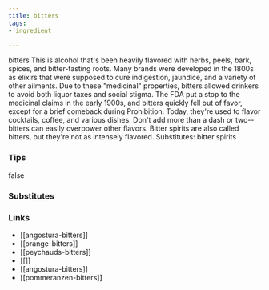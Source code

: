 ```yaml
---
title: bitters
tags:
- ingredient

---
```

bitters This is alcohol that's been heavily flavored with herbs, peels, bark, spices, and bitter-tasting roots. Many brands were developed in the 1800s as elixirs that were supposed to cure indigestion, jaundice, and a variety of other ailments. Due to these "medicinal" properties, bitters allowed drinkers to avoid both liquor taxes and social stigma. The FDA put a stop to the medicinal claims in the early 1900s, and bitters quickly fell out of favor, except for a brief comeback during Prohibition. Today, they're used to flavor cocktails, coffee, and various dishes. Don't add more than a dash or two--bitters can easily overpower other flavors. Bitter spirits are also called bitters, but they're not as intensely flavored. Substitutes: bitter spirits

### Tips
false

### Substitutes


### Links

* [[angostura-bitters]]
* [[orange-bitters]]
* [[peychauds-bitters]]
* [[]]
* [[angostura-bitters]]
* [[pommeranzen-bitters]]
